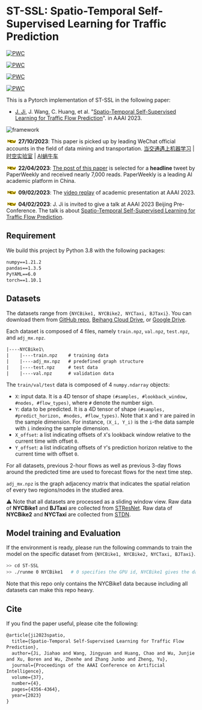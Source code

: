 # ST-SSL: Spatio-Temporal Self-Supervised Learning for Traffic Prediction 

[![PWC](https://img.shields.io/endpoint.svg?url=https://paperswithcode.com/badge/spatio-temporal-self-supervised-learning-for/traffic-prediction-on-nycbike1)](https://paperswithcode.com/sota/traffic-prediction-on-nycbike1?p=spatio-temporal-self-supervised-learning-for)

[![PWC](https://img.shields.io/endpoint.svg?url=https://paperswithcode.com/badge/spatio-temporal-self-supervised-learning-for/traffic-prediction-on-nycbike2)](https://paperswithcode.com/sota/traffic-prediction-on-nycbike2?p=spatio-temporal-self-supervised-learning-for)

[![PWC](https://img.shields.io/endpoint.svg?url=https://paperswithcode.com/badge/spatio-temporal-self-supervised-learning-for/traffic-prediction-on-nyctaxi)](https://paperswithcode.com/sota/traffic-prediction-on-nyctaxi?p=spatio-temporal-self-supervised-learning-for)

[![PWC](https://img.shields.io/endpoint.svg?url=https://paperswithcode.com/badge/spatio-temporal-self-supervised-learning-for/traffic-prediction-on-bjtaxi)](https://paperswithcode.com/sota/traffic-prediction-on-bjtaxi?p=spatio-temporal-self-supervised-learning-for)

This is a Pytorch implementation of ST-SSL in the following paper: 

* [J. Ji](https://echo-ji.github.io/academicpages/), J. Wang, C. Huang, et al. "[Spatio-Temporal Self-Supervised Learning for Traffic Flow Prediction](https://ojs.aaai.org/index.php/AAAI/article/view/25555)". in AAAI 2023.

![framework](https://github.com/Echo-Ji/ST-SSL/assets/23469289/57d66470-5e12-4f27-9558-21cbb34b3a64)

![new](https://github.com/RUCAIBox/RecBole/blob/master/asset/new.gif) **27/10/2023**: This paper is picked up by leading WeChat official accounts in the field of data mining and transportation. [当交通遇上机器学习](https://mp.weixin.qq.com/s/eI26ORLsJe_20WMpA5UeKA) | [时空实验室](https://mp.weixin.qq.com/s/CBKkyeSBTXOya2Cg3sgj7g) | [AI蜗牛车](https://mp.weixin.qq.com/s/vbczwY0UmzF7nBawEHpuaQ)

![new](https://github.com/RUCAIBox/RecBole/blob/master/asset/new.gif) **22/04/2023**: [The post of this paper](https://mp.weixin.qq.com/s/rMNsqYyfoeoysZxeVabh4w) is selected for a **headline** tweet by PaperWeekly and received nearly 7,000 reads. PaperWeekly is a leading AI academic platform in China.

![new](https://github.com/RUCAIBox/RecBole/blob/master/asset/new.gif) **09/02/2023**: The [video replay](https://underline.io/events/380/posters/14098/poster/68914-584-spatio-temporal-self-supervised-learning-for-traffic-flow-prediction) of academic presentation at AAAI 2023.


![new](https://github.com/RUCAIBox/RecBole/blob/master/asset/new.gif) **04/02/2023**: J. Ji is invited to give a talk at AAAI 2023 Beijing Pre-Conference. The talk is about [Spatio-Temporal Self-Supervised Learning for Traffic Flow Prediction](https://event.baai.ac.cn/activities/650).
## Requirement

We build this project by Python 3.8 with the following packages: 
```
numpy==1.21.2
pandas==1.3.5
PyYAML==6.0
torch==1.10.1
```

## Datasets

The datasets range from `{NYCBike1, NYCBike2, NYCTaxi, BJTaxi}`. You can download them from [GitHub repo](https://github.com/Echo-Ji/ST-SSL_Dataset), [Beihang Cloud Drive](https://bhpan.buaa.edu.cn/link/AAF30DD8F4A2D942F7A4992959335C2780), or [Google Drive](https://drive.google.com/file/d/1n0y6X8pWNVwHxtFUuY8WsTYZHwBe9GeS/view?usp=sharing).

Each dataset is composed of 4 files, namely `train.npz`, `val.npz`, `test.npz`, and `adj_mx.npz`.

```
|----NYCBike1\
|    |----train.npz    # training data
|    |----adj_mx.npz   # predefined graph structure
|    |----test.npz     # test data
|    |----val.npz      # validation data
```

The `train/val/test` data is composed of 4 `numpy.ndarray` objects:

* `X`: input data. It is a 4D tensor of shape `(#samples, #lookback_window, #nodes, #flow_types)`, where `#` denote the number sign. 
* `Y`: data to be predicted. It is a 4D tensor of shape `(#samples, #predict_horizon, #nodes, #flow_types)`. Note that `X` and `Y` are paired in the sample dimension. For instance, `(X_i, Y_i)` is the `i`-the data sample with `i` indexing the sample dimension.
* `X_offset`: a list indicating offsets of `X`'s lookback window relative to the current time with offset `0`.  
* `Y_offset`: a list indicating offsets of `Y`'s prediction horizon relative to the current time with offset `0`.

For all datasets, previous 2-hour flows as well as previous 3-day flows around the predicted time are used to forecast flows for the next time step.

`adj_mx.npz` is the graph adjacency matrix that indicates the spatial relation of every two regions/nodes in the studied area. 

⚠️ Note that all datasets are processed as a sliding window view. Raw data of **NYCBike1** and **BJTaxi** are collected from [STResNet](https://ojs.aaai.org/index.php/AAAI/article/view/10735). Raw data of **NYCBike2** and **NYCTaxi** are collected from [STDN](https://ojs.aaai.org/index.php/AAAI/article/view/4511).

## Model training and Evaluation

If the environment is ready, please run the following commands to train the model on the specific dataset from `{NYCBike1, NYCBike2, NYCTaxi, BJTaxi}`.
```bash
>> cd ST-SSL
>> ./runme 0 NYCBike1   # 0 specifies the GPU id, NYCBike1 gives the dataset
```

Note that this repo only contains the NYCBike1 data because including all datasets can make this repo heavy.

## Cite

If you find the paper useful, please cite the following:

```
@article{ji2023spatio, 
  title={Spatio-Temporal Self-Supervised Learning for Traffic Flow Prediction}, 
  author={Ji, Jiahao and Wang, Jingyuan and Huang, Chao and Wu, Junjie and Xu, Boren and Wu, Zhenhe and Zhang Junbo and Zheng, Yu}, 
  journal={Proceedings of the AAAI Conference on Artificial Intelligence}, 
  volume={37},
  number={4},
  pages={4356-4364},
  year={2023}
}
```
